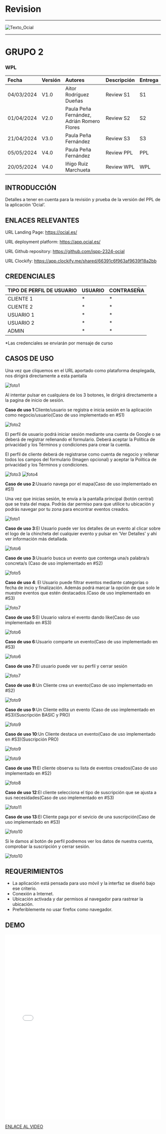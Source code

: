 ﻿# Revision
---

<MDXLayout>
  <img src="https://github.com/ispp-2324-ocial/KB/blob/main/assets/Texto_Ocial.png?raw=true" alt="Texto_Ocial" className="img-centered img-custom-height" />
</MDXLayout>

---

# GRUPO 2


### WPL

|Fecha|Versión|Autores|Descripción |Entrega|
| :- | :- |:-| :- | :- |
|04/03/2024|V1.0|Aitor Rodríguez Dueñas |Review S1|S1|
|01/04/2024|V2.0|Paula Peña Fernández, Adrián Romero Flores | Review S2|S2|
|21/04/2024|V3.0|Paula Peña Fernández| Review S3|S3|
|05/05/2024|V4.0|Paula Peña Fernández| Review PPL|PPL|
|20/05/2024|V4.0|Iñigo Ruiz Marchueta| Review WPL|WPL|


## INTRODUCCIÓN

Detalles a tener en cuenta para la revisión y prueba de la versión del PPL de la aplicación ‘Ocial’.


## ENLACES RELEVANTES

URL Landing Page: <https://ocial.es/> 

URL deployment platform: <https://app.ocial.es/> 

URL Github repository: <https://github.com/ispp-2324-ocial> 

URL Clockify: https://app.clockify.me/shared/66391c6f963af9639f18a2bb

## CREDENCIALES

|TIPO DE PERFIL DE USUARIO|USUARIO|CONTRASEÑA|
| :- | :- | :- |
|CLIENTE 1|*|*|
|CLIENTE 2|*|*|
|USUARIO 1|*|*|
|USUARIO 2|*|*|
|ADMIN|*|*|


*Las credenciales se enviarán por mensaje de curso

## CASOS DE USO
Una vez que cliquemos en el URL aportado como plataforma desplegada, nos dirigirá directamente a esta pantalla

![foto1](../../static/img/inicio.png)

Al intentar pulsar en cualquiera de los 3 botones, le dirigirá directamente a la pagina de inicio de sesión.

**Caso de uso 1**:Cliente/usuario se registra e inicia sesión en la aplicación como negocio/usuario(Caso de uso implementado en #S1)

![foto2](../../static/img/login.jpg)

El perfil de usuario podrá iniciar sesión mediante una cuenta de Google o se deberá de registrar rellenando el formulario. Deberá aceptar la Política de privacidad y los Términos y condiciones para crear la cuenta.

El perfil de cliente deberá de registrarse como cuenta de negocio y rellenar todos los campos del formulario (Imagen opcional) y aceptar la Política de privacidad y los Términos y condiciones. 

![foto3](../../static/img/registeruser.jpg)
![foto4](../../static/img/registerclient.jpg)


**Caso de uso 2**:Usuario navega por el mapa(Caso de uso implementado en #S1)


Una vez que inicias sesión, te envía a la pantalla principal (botón central) que se trata del mapa. Podrás dar permiso para que utilice tu ubicación y podrás navegar por tu zona para encontrar eventos creados.

![foto1](../../static/img/land.jpg)

**Caso de uso 3**:El Usuario puede ver los detalles de un evento al clicar sobre el logo de la chincheta del cualquier evento y pulsar en 'Ver Detalles' y ahí ver información más detallada. 

![foto6](../../static/img/detailsevento.jpg)

**Caso de uso 3**:Usuario busca un evento que contenga una/s palabra/s concreta/s (Caso de uso implementado en #S2)


![foto5](../../static/img/buscar.jpg)

**Caso de uso 4**: El Usuario puede filtrar eventos mediante categorías o fecha de incio y finalización. Además podrá marcar la opción de que solo le muestre eventos que estén destacados.(Caso de uso implementado en #S3)

![foto7](../../static/img/filtrar.png)


**Caso de uso 5**:El Usuario valora el evento dando like(Caso de uso implementado en #S3)

![foto6](../../static/img/like.jpg)

**Caso de uso 6**:Usuario comparte un evento(Caso de uso implementado en #S3)

![foto6](../../static/img/compartir.jpeg)


**Caso de uso 7**:El usuario puede ver su perfil y cerrar sesión

![foto7](../../static/img/userlogout.png)



**Caso de uso 8**:Un Cliente crea un evento(Caso de uso implementado en #S2)

![foto9](../../static/img/createevent.png)


**Caso de uso 9**:Un Cliente edita un evento (Caso de uso implementado en #S3)(Suscripción BASIC y PRO)

![foto9](../../static/img/editevent.jpg)

**Caso de uso 10**:Un Cliente destaca un evento(Caso de uso implementado en #S3)(Suscripción PRO)

![foto9](../../static/img/destacar.jpg)

![foto9](../../static/img/destacado.jpg)

**Caso de uso 11**:El cliente observa su lista de eventos creados(Caso de uso implementado en #S2)

![foto8](../../static/img/detailsclient.png)


**Caso de uso 12**:El cliente selecciona el tipo de suscripción que se ajusta a sus necesidades(Caso de uso implementado en #S3)

![foto11](../../static/img/subs.png)

**Caso de uso 13**:El Cliente paga por el sevicio de una suscripción(Caso de uso implementado en #S3)

![foto10](../../static/img/pago.jpg)

Si le damos al botón de perfil podremos ver los datos de nuestra cuenta, comprobar la suscripción y cerrar sesión.

![foto10](../../static/img/dataclient.png)






## REQUERIMIENTOS
- La aplicación está pensada para uso móvil y la interfaz se diseñó bajo ese criterio.
- Conexión a Internet.
- Ubicación activada y dar permisos al navegador para rastrear la ubicación.
- Preferiblemente no usar firefox como navegador.

## DEMO

<MDXLayout>
  <embed src="/assets/files/DemoWPL-c407bce1deb1d8d748a8a21bb4334a19.mp4" type="video/mp4" width="100%" height="600px" />
</MDXLayout>


[ENLACE AL VIDEO](../../static/videos/DemoWPL.mp4)